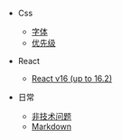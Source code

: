 <!-- * JavaScript
  * [Input](javascript/input.md) -->

* Css
  * [字体](css/fonts.md)
  * [优先级](css/priority.md)

* React 
  * [React v16 (up to 16.2)](react/react16.md)

* 日常
  * [非技术问题](daily/non-tech.md)
  * [Markdown](daily/markdown.md)
